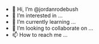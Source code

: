 - 👋 Hi, I’m @jordanrodebush
- 👀 I’m interested in ...
- 🌱 I’m currently learning ...
- 💞️ I’m looking to collaborate on ...
- 📫 How to reach me ...

<!---
jordanrodebush/jordanrodebush is a ✨ special ✨ repository because its `README.md` (this file) appears on your GitHub profile.
You can click the Preview link to take a look at your changes.
--->
